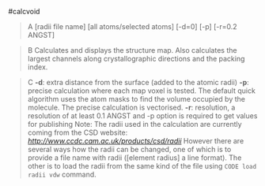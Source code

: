 #calcvoid

>A [radii file name] [all atoms/selected atoms] [-d=0] [-p] [-r=0.2 ANGST]

>B Calculates and displays the structure map. Also calculates the largest channels along crystallographic directions and the packing index. 

>C **-d**: extra distance from the surface (added to the atomic radii)
**-p**: precise calculation where each map voxel is tested. The default quick algorithm uses the atom masks to find the volume occupied by the molecule. The precise calculation is vectorised.
**-r**: resolution, a resolution of at least 0.1 ANGST and -p option is required to get values for publishing
Note: The radii used in the calculation are currently coming from the CSD website:
*http://www.ccdc.cam.ac.uk/products/csd/radii*
However there are several ways how the radii can be changed, one of which is to provide  a file name with radii ([element radius] a line format). The other is to load the radii from the same kind of the file using `CODE load radii vdw` command.
